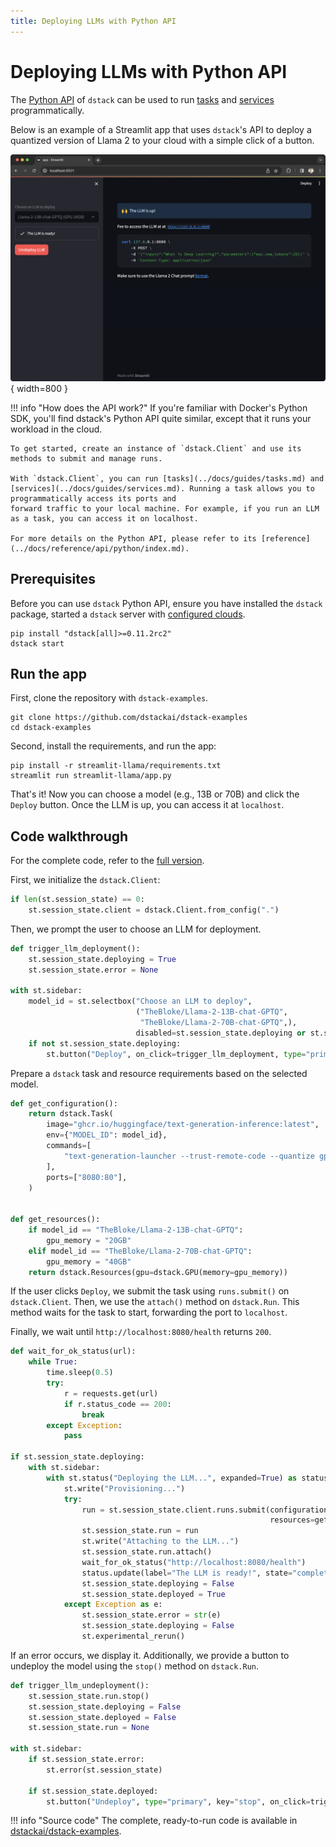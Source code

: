```yaml
---
title: Deploying LLMs with Python API
---
```


# Deploying LLMs with Python API

The [Python API](../docs/reference/api/python/index.md) of `dstack` can be used to run 
[tasks](../docs/guides/tasks.md) and [services](../docs/guides/services.md) programmatically.

Below is an example of a Streamlit app that uses `dstack`'s API to deploy a quantized version of Llama 2 to your cloud
with a simple click of a button.

![](images/python-api/dstack-python-api-streamlit-example.png){ width=800 }

!!! info "How does the API work?"
    If you're familiar with Docker's Python SDK, you'll find dstack's Python API quite similar, except that it runs your
    workload in the cloud.

    To get started, create an instance of `dstack.Client` and use its methods to submit and manage runs.

    With `dstack.Client`, you can run [tasks](../docs/guides/tasks.md) and [services](../docs/guides/services.md). Running a task allows you to programmatically access its ports and
    forward traffic to your local machine. For example, if you run an LLM as a task, you can access it on localhost.

    For more details on the Python API, please refer to its [reference](../docs/reference/api/python/index.md).

## Prerequisites

Before you can use `dstack` Python API, ensure you have installed the `dstack` package, 
started a `dstack` server with [configured clouds](../../docs/docs/guides/clouds.md).
    
```shell
pip install "dstack[all]>=0.11.2rc2"
dstack start
```

## Run the app

First, clone the repository with `dstack-examples`.

```shell
git clone https://github.com/dstackai/dstack-examples
cd dstack-examples
```

Second, install the requirements, and run the app:

```
pip install -r streamlit-llama/requirements.txt
streamlit run streamlit-llama/app.py
```

That's it! Now you can choose a model (e.g., 13B or 70B) and click the `Deploy` button.
Once the LLM is up, you can access it at `localhost`.

## Code walkthrough

For the complete code, 
refer to the [full version](https://github.com/dstackai/dstack-examples/blob/main/streamlit-llama/app.py).

First, we initialize the `dstack.Client`:

```python
if len(st.session_state) == 0:
    st.session_state.client = dstack.Client.from_config(".")
```

Then, we prompt the user to choose an LLM for deployment.

```python
def trigger_llm_deployment():
    st.session_state.deploying = True
    st.session_state.error = None

with st.sidebar:
    model_id = st.selectbox("Choose an LLM to deploy",
                            ("TheBloke/Llama-2-13B-chat-GPTQ",
                             "TheBloke/Llama-2-70B-chat-GPTQ",),
                            disabled=st.session_state.deploying or st.session_state.deployed)
    if not st.session_state.deploying:
        st.button("Deploy", on_click=trigger_llm_deployment, type="primary")
```

Prepare a `dstack` task and resource requirements based on the selected model.

```python
def get_configuration():
    return dstack.Task(
        image="ghcr.io/huggingface/text-generation-inference:latest",
        env={"MODEL_ID": model_id},
        commands=[
            "text-generation-launcher --trust-remote-code --quantize gptq",
        ],
        ports=["8080:80"],
    )


def get_resources():
    if model_id == "TheBloke/Llama-2-13B-chat-GPTQ":
        gpu_memory = "20GB"
    elif model_id == "TheBloke/Llama-2-70B-chat-GPTQ":
        gpu_memory = "40GB"
    return dstack.Resources(gpu=dstack.GPU(memory=gpu_memory))
```

If the user clicks `Deploy`, we submit the task using `runs.submit()` on `dstack.Client`. Then, we use the `attach()` 
method on `dstack.Run`. This method waits for the task to start, forwarding the port to `localhost`.

Finally, we wait until `http://localhost:8080/health` returns `200`.

```python
def wait_for_ok_status(url):
    while True:
        time.sleep(0.5)
        try:
            r = requests.get(url)
            if r.status_code == 200:
                break
        except Exception:
            pass

if st.session_state.deploying:
    with st.sidebar:
        with st.status("Deploying the LLM...", expanded=True) as status:
            st.write("Provisioning...")
            try:
                run = st.session_state.client.runs.submit(configuration=get_configuration(), run_name=run_name,
                                                          resources=get_resources())
                st.session_state.run = run
                st.write("Attaching to the LLM...")
                st.session_state.run.attach()
                wait_for_ok_status("http://localhost:8080/health")
                status.update(label="The LLM is ready!", state="complete", expanded=False)
                st.session_state.deploying = False
                st.session_state.deployed = True
            except Exception as e:
                st.session_state.error = str(e)
                st.session_state.deploying = False
                st.experimental_rerun()
```

If an error occurs, we display it. Additionally, we provide a button to undeploy the model using the `stop()` method on `dstack.Run`.

```python
def trigger_llm_undeployment():
    st.session_state.run.stop()
    st.session_state.deploying = False
    st.session_state.deployed = False
    st.session_state.run = None

with st.sidebar:
    if st.session_state.error:
        st.error(st.session_state)
        
    if st.session_state.deployed:
        st.button("Undeploy", type="primary", key="stop", on_click=trigger_llm_undeployment)
```

!!! info "Source code"
    The complete, ready-to-run code is available in [dstackai/dstack-examples](https://github.com/dstackai/dstack-examples).